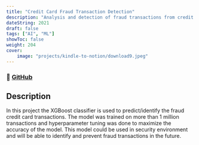 ```yaml
---
title: "Credit Card Fraud Transaction Detection"
description: "Analysis and detection of fraud transactions from credit cards using machine learning predictive modelling"
dateString: 2021
draft: false
tags: ["AI", "ML"]
showToc: false
weight: 204
cover:
    image: "projects/kindle-to-notion/download9.jpeg"
--- 
```

### 🔗 [GitHub](https://github.com/yashcoder007/Fraud-Transaction_Detection-using-machine-learning.git)

## Description

In this project the XGBoost classifier is used to predict/identify the fraud credit card transactions. The model was trained on more than 1 million transactions and hyperparameter tuning was done to maximize the accuracy of the model. This model could be used in security environment and will be able to identify and prevent fraud transactions in the future.
